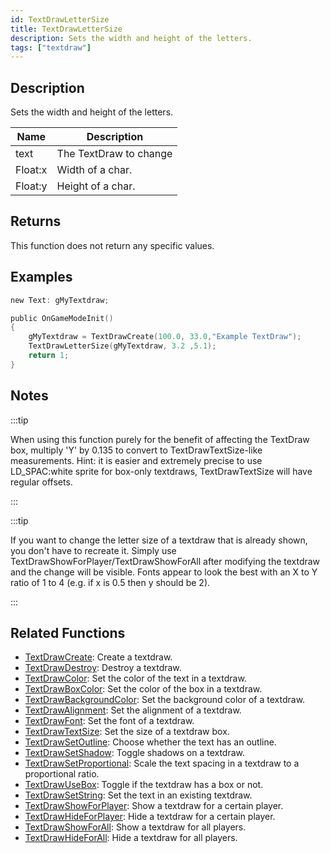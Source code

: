 ```yaml
---
id: TextDrawLetterSize
title: TextDrawLetterSize
description: Sets the width and height of the letters.
tags: ["textdraw"]
---
```


## Description

Sets the width and height of the letters.

| Name    | Description            |
| ------- | ---------------------- |
| text    | The TextDraw to change |
| Float:x | Width of a char.       |
| Float:y | Height of a char.      |

## Returns

This function does not return any specific values.

## Examples

```c
new Text: gMyTextdraw;

public OnGameModeInit()
{
    gMyTextdraw = TextDrawCreate(100.0, 33.0,"Example TextDraw");
    TextDrawLetterSize(gMyTextdraw, 3.2 ,5.1);
    return 1;
}
```

## Notes

:::tip

When using this function purely for the benefit of affecting the TextDraw box, multiply 'Y' by 0.135 to convert to TextDrawTextSize-like measurements. Hint: it is easier and extremely precise to use LD_SPAC:white sprite for box-only textdraws, TextDrawTextSize will have regular offsets.

:::

:::tip

If you want to change the letter size of a textdraw that is already shown, you don't have to recreate it. Simply use TextDrawShowForPlayer/TextDrawShowForAll after modifying the textdraw and the change will be visible. Fonts appear to look the best with an X to Y ratio of 1 to 4 (e.g. if x is 0.5 then y should be 2).

:::

## Related Functions

- [TextDrawCreate](TextDrawCreate): Create a textdraw.
- [TextDrawDestroy](TextDrawDestroy): Destroy a textdraw.
- [TextDrawColor](TextDrawColor): Set the color of the text in a textdraw.
- [TextDrawBoxColor](TextDrawBoxColor): Set the color of the box in a textdraw.
- [TextDrawBackgroundColor](TextDrawBackgroundColor): Set the background color of a textdraw.
- [TextDrawAlignment](TextDrawAlignment): Set the alignment of a textdraw.
- [TextDrawFont](TextDrawFont): Set the font of a textdraw.
- [TextDrawTextSize](TextDrawTextSize): Set the size of a textdraw box.
- [TextDrawSetOutline](TextDrawSetOutline): Choose whether the text has an outline.
- [TextDrawSetShadow](TextDrawSetShadow): Toggle shadows on a textdraw.
- [TextDrawSetProportional](TextDrawSetProportional): Scale the text spacing in a textdraw to a proportional ratio.
- [TextDrawUseBox](TextDrawUseBox): Toggle if the textdraw has a box or not.
- [TextDrawSetString](TextDrawSetString): Set the text in an existing textdraw.
- [TextDrawShowForPlayer](TextDrawShowForPlayer): Show a textdraw for a certain player.
- [TextDrawHideForPlayer](TextDrawHideForPlayer): Hide a textdraw for a certain player.
- [TextDrawShowForAll](TextDrawShowForAll): Show a textdraw for all players.
- [TextDrawHideForAll](TextDrawHideForAll): Hide a textdraw for all players.
